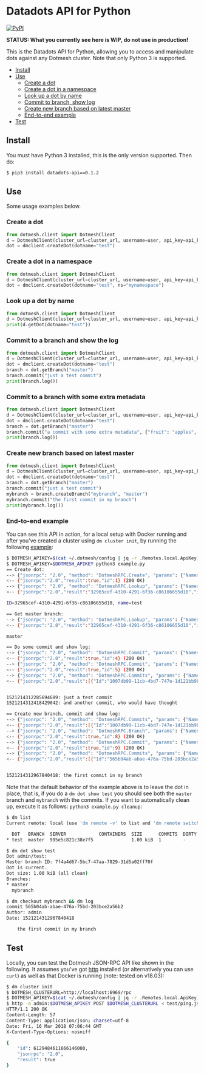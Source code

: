 # Datadots API for Python

[![PyPI](https://img.shields.io/pypi/v/nine.svg)](https://pypi.org/project/datadots-api/)


**STATUS: What you currently see here is WIP, do not use in production!** 

This is the Datadots API for Python, allowing you to access and manipulate dots against any Dotmesh cluster. Note that only Python 3 is supported.

- [Install](#install)
- [Use](#use)
    - [Create a dot](#create-a-dot)
    - [Create a dot in a namespace](#create-a-dot-in-a-namespace)
    - [Look up a dot by name](#look-up-a-dot-by-name)
    - [Commit to branch, show log](#commit-to-a-branch-and-show-the-log)
    - [Create new branch based on latest master](#create-new-branch-based-on-latest-master)
    - [End-to-end example](#end-to-end-example)
- [Test](#test)

## Install

You must have Python 3 installed, this is the only version supported.
Then do:

```bash
$ pip3 install datadots-api==0.1.2
```

## Use

Some usage examples below.

### Create a dot

```python
from dotmesh.client import DotmeshClient
d = DotmeshClient(cluster_url=cluster_url, username=user, api_key=api_key)
dot = dmclient.createDot(dotname="test")
```

### Create a dot in a namespace

```python
from dotmesh.client import DotmeshClient
d = DotmeshClient(cluster_url=cluster_url, username=user, api_key=api_key)
dot = dmclient.createDot(dotname="test", ns="mynamespace")
```

### Look up a dot by name

```python
from dotmesh.client import DotmeshClient
d = DotmeshClient(cluster_url=cluster_url, username=user, api_key=api_key)
print(d.getDot(dotname="test"))
```

### Commit to a branch and show the log

```python
from dotmesh.client import DotmeshClient
d = DotmeshClient(cluster_url=cluster_url, username=user, api_key=api_key)
dot = dmclient.createDot(dotname="test")
branch = dot.getBranch("master")
branch.commit("just a test commit")
print(branch.log())
```

### Commit to a branch with some extra metadata

```python
from dotmesh.client import DotmeshClient
d = DotmeshClient(cluster_url=cluster_url, username=user, api_key=api_key)
dot = dmclient.createDot(dotname="test")
branch = dot.getBranch("master")
branch.commit("a commit with some extra metadata", {"fruit": "apples", "color": "red"})
print(branch.log())
```

### Create new branch based on latest master

```python
from dotmesh.client import DotmeshClient
d = DotmeshClient(cluster_url=cluster_url, username=user, api_key=api_key)
dot = dmclient.createDot(dotname="test")
branch = dot.getBranch("master")
branch.commit("just a test commit")
mybranch = branch.createBranch("mybranch", "master")
mybranch.commit("the first commit in my branch")
print(mybranch.log())
```

### End-to-end example

You can see this API in action, for a local setup with Docker running and after you've created a cluster using `dm cluster init`, by running the following [example](example.py):

```bash
$ DOTMESH_APIKEY=$(cat ~/.dotmesh/config | jq -r .Remotes.local.ApiKey)
$ DOTMESH_APIKEY=$DOTMESH_APIKEY python3 example.py
== Create dot:
--> {"jsonrpc": "2.0", "method": "DotmeshRPC.Create", "params": {"Namespace": "admin", "Name": "test"}, "id": 1}
<-- {"jsonrpc":"2.0","result":true,"id":1} (200 OK)
--> {"jsonrpc": "2.0", "method": "DotmeshRPC.Lookup", "params": {"Namespace": "admin", "Name": "test", "Branch": ""}, "id": 2}
<-- {"jsonrpc":"2.0","result":"32965cef-4310-4291-6f36-c86106655d10","id":2} (200 OK)

ID=32965cef-4310-4291-6f36-c86106655d10, name=test

== Get master branch:
--> {"jsonrpc": "2.0", "method": "DotmeshRPC.Lookup", "params": {"Namespace": "admin", "Name": "test", "Branch": ""}, "id": 3}
<-- {"jsonrpc":"2.0","result":"32965cef-4310-4291-6f36-c86106655d10","id":3} (200 OK)

master

== Do some commit and show log:
--> {"jsonrpc": "2.0", "method": "DotmeshRPC.Commit", "params": {"Namespace": "admin", "Name": "test", "Branch": "", "Message": "just a test commit"}, "id": 4}
<-- {"jsonrpc":"2.0","result":true,"id":4} (200 OK)
--> {"jsonrpc": "2.0", "method": "DotmeshRPC.Commit", "params": {"Namespace": "admin", "Name": "test", "Branch": "", "Message": "and another commit, who would have thought"}, "id": 5}
<-- {"jsonrpc":"2.0","result":true,"id":5} (200 OK)
--> {"jsonrpc": "2.0", "method": "DotmeshRPC.Commits", "params": {"Namespace": "admin", "Name": "test", "Branch": ""}, "id": 6}
<-- {"jsonrpc":"2.0","result":[{"Id":"1007db99-11cb-4bd7-747e-1d121bb9b11a","Metadata":{"author":"admin","message":"just a test commit","timestamp":"1521214312285694689"}},{"Id":"67bb6184-430b-46d7-4337-b858ee85eb1c","Metadata":{"author":"admin","message":"and another commit, who would have thought","timestamp":"1521214312418429042"}}],"id":6} (200 OK)


1521214312285694689: just a test commit
1521214312418429042: and another commit, who would have thought

== Create new branch, commit and show log:
--> {"jsonrpc": "2.0", "method": "DotmeshRPC.Commits", "params": {"Namespace": "admin", "Name": "test", "Branch": ""}, "id": 7}
<-- {"jsonrpc":"2.0","result":[{"Id":"1007db99-11cb-4bd7-747e-1d121bb9b11a","Metadata":{"author":"admin","message":"just a test commit","timestamp":"1521214312285694689"}},{"Id":"67bb6184-430b-46d7-4337-b858ee85eb1c","Metadata":{"author":"admin","message":"and another commit, who would have thought","timestamp":"1521214312418429042"}}],"id":7} (200 OK)
--> {"jsonrpc": "2.0", "method": "DotmeshRPC.Branch", "params": {"Namespace": "admin", "Name": "test", "SourceBranch": "master", "NewBranchName": "mybranch", "SourceCommitId": "67bb6184-430b-46d7-4337-b858ee85eb1c"}, "id": 8}
<-- {"jsonrpc":"2.0","result":true,"id":8} (200 OK)
--> {"jsonrpc": "2.0", "method": "DotmeshRPC.Commit", "params": {"Namespace": "admin", "Name": "test", "Branch": "mybranch", "Message": "the first commit in my branch"}, "id": 9}
<-- {"jsonrpc":"2.0","result":true,"id":9} (200 OK)
--> {"jsonrpc": "2.0", "method": "DotmeshRPC.Commits", "params": {"Namespace": "admin", "Name": "test", "Branch": "mybranch"}, "id": 10}
<-- {"jsonrpc":"2.0","result":[{"Id":"565b04ab-abae-476a-75bd-203bce2a56b2","Metadata":{"author":"admin","message":"the first commit in my branch","timestamp":"1521214312967840418"}}],"id":10} (200 OK)


1521214312967840418: the first commit in my branch
```

Note that the default behavior of the example above is to leave the dot in place, that is, if you do a `dm dot show test` you should see both the `master` branch and `mybranch` with the commits. If you want to automatically clean up, execute it as follows: `python3 example.py cleanup`:

```bash
$ dm list
Current remote: local (use 'dm remote -v' to list and 'dm remote switch' to switch)

  DOT   BRANCH  SERVER            CONTAINERS  SIZE      COMMITS  DIRTY
* test  master  995e5c821c38e7f5              1.00 kiB  1        -

$ dm dot show test
Dot admin/test:
Master branch ID: 7f4a4d67-5bc7-47aa-7829-31d5a02ff70f
Dot is current.
Dot size: 1.00 kiB (all clean)
Branches:
* master
  mybranch

$ dm checkout mybranch && dm log
commit 565b04ab-abae-476a-75bd-203bce2a56b2
Author: admin
Date: 1521214312967840418

    the first commit in my branch
```

## Test

Locally, you can test the Dotmesh JSON-RPC API like shown in the following. It assumes you've got [http](https://httpie.org/) installed (or alternatively you can use `curl`) as well as that Docker is running (note: tested on v18.03):

```bash
$ dm cluster init
$ DOTMESH_CLUSTERURL=http://localhost:6969/rpc
$ DOTMESH_APIKEY=$(cat ~/.dotmesh/config | jq -r .Remotes.local.ApiKey)
$ http -a admin:$DOTMESH_APIKEY POST $DOTMESH_CLUSTERURL < test/ping.json
HTTP/1.1 200 OK
Content-Length: 57
Content-Type: application/json; charset=utf-8
Date: Fri, 16 Mar 2018 07:06:44 GMT
X-Content-Type-Options: nosniff

{
    "id": 6129484611666146000,
    "jsonrpc": "2.0",
    "result": true
}
```
